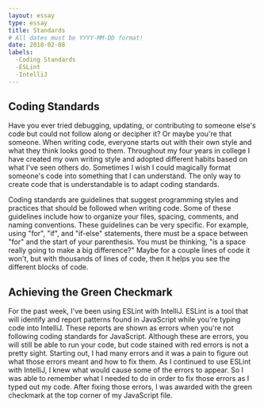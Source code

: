 ```yaml
---
layout: essay
type: essay
title: Standards
# All dates must be YYYY-MM-DD format!
date: 2018-02-08
labels:
  -Coding Standards
  -ESLint
  -IntelliJ
---
```

## Coding Standards
Have you ever tried debugging, updating, or contributing to someone else's code but could not follow along or decipher it? Or maybe you're that someone. When writing code, everyone starts out with their own style and what they think looks good to them. Throughout my four years in college I have created my own writing style and adopted different habits based on what I've seen others do. Sometimes I wish I could magically format someone's code into something that I can understand. The only way to create code that is understandable is to adapt coding standards.

Coding standards are guidelines that suggest programming styles and practices that should be followed when writing code. Some of these guidelines include how to organize your files, spacing, comments, and naming conventions. These guidelines can be very specific. For example, using "for", "if", and "if-else" statements, there must be a space between "for" and the start of your parenthesis. You must be thinking, "is a space really going to make a big difference?" Maybe for a couple lines of code it won't, but with thousands of lines of code, then it helps you see the different blocks of code.

## Achieving the Green Checkmark
For the past week, I've been using ESLint with IntelliJ. ESLint is a tool that will identify and report patterns found in JavaScript while you're typing code into IntelliJ. These reports are shown as errors when you're not following coding standards for JavaScript. Although these are errors, you will still be able to run your code, but code stained with red errors is not a pretty sight. Starting out, I had many errors and it was a pain to figure out what those errors meant and how to fix them. As I continued to use ESLint with IntelliJ, I knew what would cause some of the errors to appear. So I was able to remember what I needed to do in order to fix those errors as I typed out my code. After fixing those errors, I was awarded with the green checkmark at the top corner of my JavaScript file.

##
